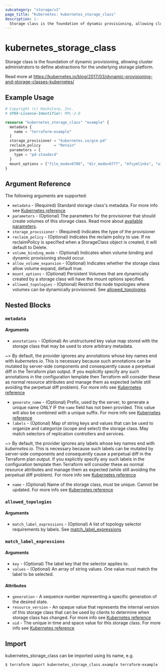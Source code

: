 ```yaml
---
subcategory: "storage/v1"
page_title: "Kubernetes: kubernetes_storage_class"
description: |-
  Storage class is the foundation of dynamic provisioning, allowing cluster administrators to define abstractions for the underlying storage platform.
---
```


# kubernetes_storage_class

Storage class is the foundation of dynamic provisioning, allowing cluster administrators to define abstractions for the underlying storage platform.

Read more at https://kubernetes.io/blog/2017/03/dynamic-provisioning-and-storage-classes-kubernetes/

## Example Usage

```terraform
# Copyright (c) HashiCorp, Inc.
# SPDX-License-Identifier: MPL-2.0

resource "kubernetes_storage_class" "example" {
  metadata {
    name = "terraform-example"
  }
  storage_provisioner = "kubernetes.io/gce-pd"
  reclaim_policy      = "Retain"
  parameters = {
    type = "pd-standard"
  }
  mount_options = ["file_mode=0700", "dir_mode=0777", "mfsymlinks", "uid=1000", "gid=1000", "nobrl", "cache=none"]
}
```

## Argument Reference

The following arguments are supported:

* `metadata` - (Required) Standard storage class's metadata. For more info see [Kubernetes reference](https://github.com/kubernetes/community/blob/master/contributors/devel/sig-architecture/api-conventions.md#metadata)
* `parameters` - (Optional) The parameters for the provisioner that should create volumes of this storage class. Read more about [available parameters](https://kubernetes.io/docs/concepts/storage/storage-classes/#parameters).
* `storage_provisioner` - (Required) Indicates the type of the provisioner
* `reclaim_policy` - (Optional) Indicates the reclaim policy to use. If no reclaimPolicy is specified when a StorageClass object is created, it will default to Delete.
* `volume_binding_mode` - (Optional) Indicates when volume binding and dynamic provisioning should occur.
* `allow_volume_expansion` - (Optional) Indicates whether the storage class allow volume expand, default true.
* `mount_options` - (Optional) Persistent Volumes that are dynamically created by a storage class will have the mount options specified.
* `allowed_topologies` - (Optional) Restrict the node topologies where volumes can be dynamically provisioned. See [allowed_topologies](#allowed_topologies)

## Nested Blocks

### `metadata`

#### Arguments

* `annotations` - (Optional) An unstructured key value map stored with the storage class that may be used to store arbitrary metadata.

~> By default, the provider ignores any annotations whose key names end with *kubernetes.io*. This is necessary because such annotations can be mutated by server-side components and consequently cause a perpetual diff in the Terraform plan output. If you explicitly specify any such annotations in the configuration template then Terraform will consider these as normal resource attributes and manage them as expected (while still avoiding the perpetual diff problem). For more info see [Kubernetes reference](https://kubernetes.io/docs/concepts/overview/working-with-objects/annotations/)

* `generate_name` - (Optional) Prefix, used by the server, to generate a unique name ONLY IF the `name` field has not been provided. This value will also be combined with a unique suffix. For more info see [Kubernetes reference](https://github.com/kubernetes/community/blob/master/contributors/devel/sig-architecture/api-conventions.md#idempotency)
* `labels` - (Optional) Map of string keys and values that can be used to organize and categorize (scope and select) the storage class. May match selectors of replication controllers and services.

~> By default, the provider ignores any labels whose key names end with *kubernetes.io*. This is necessary because such labels can be mutated by server-side components and consequently cause a perpetual diff in the Terraform plan output. If you explicitly specify any such labels in the configuration template then Terraform will consider these as normal resource attributes and manage them as expected (while still avoiding the perpetual diff problem). For more info see [Kubernetes reference](https://kubernetes.io/docs/concepts/overview/working-with-objects/labels/)

* `name` - (Optional) Name of the storage class, must be unique. Cannot be updated. For more info see [Kubernetes reference](https://kubernetes.io/docs/concepts/overview/working-with-objects/names/#names)

### `allowed_topologies`

#### Arguments

* `match_label_expressions` - (Optional) A list of topology selector requirements by labels. See [match_label_expressions](#match_label_expressions)

### `match_label_expressions`

#### Arguments

* `key` - (Optional) The label key that the selector applies to.
* `values` - (Optional) An array of string values. One value must match the label to be selected.

#### Attributes

* `generation` - A sequence number representing a specific generation of the desired state.
* `resource_version` - An opaque value that represents the internal version of this storage class that can be used by clients to determine when storage class has changed. For more info see [Kubernetes reference](https://github.com/kubernetes/community/blob/master/contributors/devel/sig-architecture/api-conventions.md#concurrency-control-and-consistency)
* `uid` - The unique in time and space value for this storage class. For more info see [Kubernetes reference](https://kubernetes.io/docs/concepts/overview/working-with-objects/names/#uids)

## Import

kubernetes_storage_class can be imported using its name, e.g.

```
$ terraform import kubernetes_storage_class.example terraform-example
```
